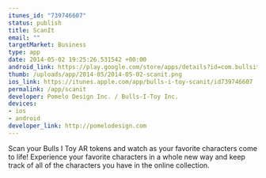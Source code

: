 ```yaml
--- 
itunes_id: "739746607"
status: publish
title: ScanIt
email: ""
targetMarket: Business
type: app
date: 2014-05-02 19:25:26.531542 +00:00
android_link: https://play.google.com/store/apps/details?id=com.bullsitoy.scanit
thumb: /uploads/app/2014-05/2014-05-02-scanit.png
ios_link: https://itunes.apple.com/app/bulls-i-toy-scanit/id739746607
permalink: /app/scanit
developer: Pomelo Design Inc. / Bulls-I-Toy Inc.
devices: 
- ios
- android
developer_link: http://pomelodesign.com
---
```


Scan your Bulls I Toy AR tokens and watch as your favorite characters come to life! Experience your favorite characters in a whole new way and keep track of all of the characters you have in the online collection.
